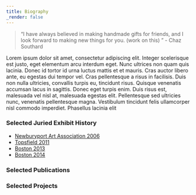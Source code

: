 ```yaml
---
title: Biography
_render: false
---
```


> “I have always believed in making handmade gifts for friends, and I look forward to making new things for you. (work on this) ” - Chaz Southard

Lorem ipsum dolor sit amet, consectetur adipiscing elit. Integer scelerisque est justo, eget elementum arcu interdum eget. Nunc ultrices non quam quis lacinia. Donec id tortor id urna luctus mattis et et mauris. Cras auctor libero ante, eu egestas dui tempor vel. Cras pellentesque a risus in facilisis. Duis non nulla ultricies, convallis turpis eu, tincidunt risus. Quisque venenatis accumsan lacus in sagittis. Donec eget turpis enim. Duis risus est, malesuada vel nisl at, malesuada egestas elit. Pellentesque sed ultricies nunc, venenatis pellentesque magna. Vestibulum tincidunt felis ullamcorper nisl commodo imperdiet. Phasellus lacinia elit  


### Selected Juried Exhibit History

- [Newburyport Art Association 2006](http://www.newburyportart.org/Archive/WJS2_06/winter2_06.html)
- [Topsfield 2011 ](exhibits/topsfield-exhibit-2014.md)
- [Boston 2013](exhibits/boston-exhibit-2013.md)
- [Boston 2014](exhibits/boston-exhibit-2014.md)

### Selected Publications

### Selected Projects

